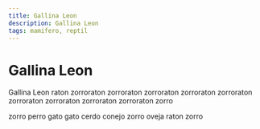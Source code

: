 ```yaml
---
title: Gallina Leon
description: Gallina Leon
tags: mamifero, reptil
---
```


# Gallina Leon

Gallina Leon raton zorroraton zorroraton zorroraton zorroraton zorroraton zorroraton zorroraton zorroraton zorroraton zorro

zorro perro gato gato cerdo conejo zorro oveja raton zorro
